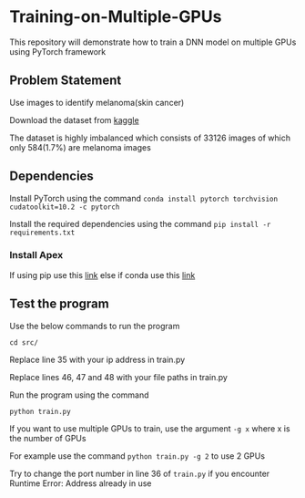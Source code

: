 # Training-on-Multiple-GPUs
This repository will demonstrate how to train a DNN model on multiple GPUs using PyTorch framework

## Problem Statement

Use images to identify melanoma(skin cancer)

Download the dataset from [kaggle](https://www.kaggle.com/c/siim-isic-melanoma-classification/discussion/164092)

The dataset is highly imbalanced which consists of 33126 images of which only 584(1.7%) are melanoma images

## Dependencies

Install PyTorch using the command `conda install pytorch torchvision cudatoolkit=10.2 -c pytorch`

Install the required dependencies using the command `pip install -r requirements.txt`

### Install Apex 
If using pip use this [link](https://github.com/NVIDIA/apex) else if conda use this [link](https://anaconda.org/conda-forge/nvidia-apex)

## Test the program

Use the below commands to run the program

`cd src/`

Replace line 35 with your ip address in train.py 

Replace lines 46, 47 and 48 with your file paths in train.py

Run the program using the command

`python train.py`

If you want to use multiple GPUs to train, use the argument `-g x` where x is the number of GPUs

For example use the command `python train.py -g 2` to use 2 GPUs

Try to change the port number in line 36 of `train.py` if you encounter Runtime Error: Address already in use
